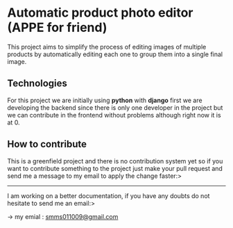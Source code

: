 # Automatic product photo editor (APPE for friend)
This project aims to simplify the process of editing images of multiple products by automatically editing each one to group them into a single final image.

## Technologies
For this project we are initially using __python__ with __django__ first we are developing the backend since there is only one developer in the project but we can contribute in the frontend without problems although right now it is at 0. 

## How to contribute
This is a greenfield project and there is no contribution system yet so if you want to contribute something to the project just make your pull request and send me a message to my email to apply the change faster:>

-----

I am working on a better documentation, if you have any doubts do not hesitate to send me an email:>

-> my emial : smms011009@gmail.com 
